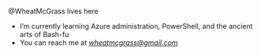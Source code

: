 @WheatMcGrass lives here 
-  I’m currently learning Azure administration, PowerShell, and the ancient arts of Bash-fu
- You can reach me at *wheatmcgrass@gmail.com*

<!---
WheatMcGrass/WheatMcGrass is a ✨ special ✨ repository because its `README.md` (this file) appears on your GitHub profile.
You can click the Preview link to take a look at your changes.
--->

